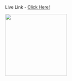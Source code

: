 <p>Live Link - <a href='https://barbaadi-project.netlify.app/'>Click Here!</a></P>
<img src='https://supplier-prod-temp-files.s3.ap-southeast-1.amazonaws.com/products-upload/cataloging/1696854202211/barbaadi-project.netlify.app_iPhoneSE.png' width='200px'/>
